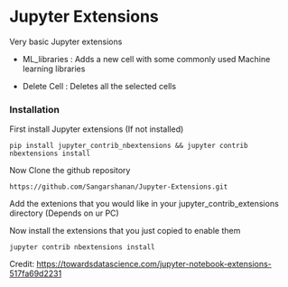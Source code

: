 # Jupyter Extensions

Very basic Jupyter extensions 

- ML_libraries : Adds a new cell with some commonly used Machine learning libraries

- Delete Cell : Deletes all the selected cells


### Installation

First install Jupyter extensions (If not installed)
```
pip install jupyter_contrib_nbextensions && jupyter contrib nbextensions install
```
Now Clone the github repository

```
https://github.com/Sangarshanan/Jupyter-Extensions.git
```
Add the extenions that you would like in your jupyter_contrib_extensions directory (Depends on ur PC)

Now install the extensions that you just copied to enable them
```
jupyter contrib nbextensions install 
```

Credit: https://towardsdatascience.com/jupyter-notebook-extensions-517fa69d2231

